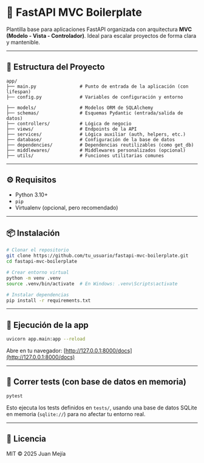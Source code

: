
# 🚀 FastAPI MVC Boilerplate

Plantilla base para aplicaciones FastAPI organizada con arquitectura **MVC (Modelo - Vista - Controlador)**. Ideal para escalar proyectos de forma clara y mantenible.

---

## 📁 Estructura del Proyecto

```
app/
├── main.py                # Punto de entrada de la aplicación (con lifespan)
├── config.py              # Variables de configuración y entorno

├── models/                # Modelos ORM de SQLAlchemy
├── schemas/               # Esquemas Pydantic (entrada/salida de datos)
├── controllers/           # Lógica de negocio
├── views/                 # Endpoints de la API
├── services/              # Lógica auxiliar (auth, helpers, etc.)
├── database/              # Configuración de la base de datos
├── dependencies/          # Dependencias reutilizables (como get_db)
├── middlewares/           # Middlewares personalizados (opcional)
├── utils/                 # Funciones utilitarias comunes
```

---

## ⚙️ Requisitos

- Python 3.10+
- `pip`
- Virtualenv (opcional, pero recomendado)

---

## 📦 Instalación

```bash
# Clonar el repositorio
git clone https://github.com/tu_usuario/fastapi-mvc-boilerplate.git
cd fastapi-mvc-boilerplate

# Crear entorno virtual
python -m venv .venv
source .venv/bin/activate  # En Windows: .venv\Scripts\activate

# Instalar dependencias
pip install -r requirements.txt
```

---

## 🚀 Ejecución de la app

```bash
uvicorn app.main:app --reload
```

Abre en tu navegador: [http://127.0.0.1:8000/docs](http://127.0.0.1:8000/docs)

---

## 🧪 Correr tests (con base de datos en memoria)

```bash
pytest
```

Esto ejecuta los tests definidos en `tests/`, usando una base de datos SQLite en memoria (`sqlite://`) para no afectar tu entorno real.

---

## 📄 Licencia

MIT © 2025 Juan Mejía
